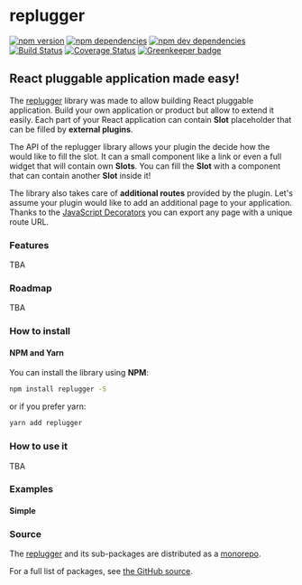 # replugger

[![npm version](https://img.shields.io/npm/v/replugger.svg)](https://www.npmjs.com/package/replugger)
[![npm dependencies](https://img.shields.io/david/macku/replugger.svg)](https://david-dm.org/macku/replugger)
[![npm dev dependencies](https://img.shields.io/david/dev/macku/replugger.svg)](https://david-dm.org/macku/replugger?type=dev)
[![Build Status](https://travis-ci.org/macku/replugger.svg)](https://travis-ci.org/macku/replugger)
[![Coverage Status](https://s3.amazonaws.com/assets.coveralls.io/badges/coveralls_100.svg)](https://coveralls.io/github/macku/replugger?branch=master)
[![Greenkeeper badge](https://badges.greenkeeper.io/macku/replugger.svg)](https://greenkeeper.io/)

## React pluggable application made easy!

The [replugger](https://github.com/macku/replugger) library was made to allow building React pluggable application. Build your own application or product but allow to extend it easily. Each part of your React application can contain **Slot** placeholder that can be filled by **external plugins**.

The API of the replugger library allows your plugin the decide how the would like to fill the slot. It can a small component like a link or even a full widget that will contain own **Slots**. You can fill the **Slot** with a component that can contain another **Slot** inside it!

The library also takes care of **additional routes** provided by the plugin. Let's assume your plugin would like to add an additional page to your application. Thanks to the [JavaScript Decorators](https://github.com/wycats/javascript-decorators) you can export any page with a unique route URL.

### Features

TBA

### Roadmap

TBA


### How to install

#### NPM and Yarn

You can install the library using **NPM**:

```bash
npm install replugger -S
```

or if you prefer yarn:

```bash
yarn add replugger
```

### How to use it

TBA

### Examples

#### Simple 

### Source

The [replugger](https://github.com/macku/replugger) and its sub-packages are distributed as a [monorepo](https://github.com/babel/babel/blob/master/doc/design/monorepo.md).

For a full list of packages, see [the GitHub source](https://github.com/macku/replugger/tree/master/packages).
